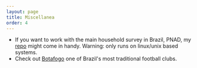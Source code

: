 ```yaml
---
layout: page
title: Miscellanea
order: 4
---
```


* If you want to work with the main household survey in Brazil, PNAD, my [repo](https://github.com/pereiragc/brazil-household-panel) might come in handy. Warning: only runs on linux/unix based systems.
* Check out [Botafogo](https://en.wikipedia.org/wiki/Botafogo_de_Futebol_e_Regatas) one of Brazil's most traditional football clubs. 
